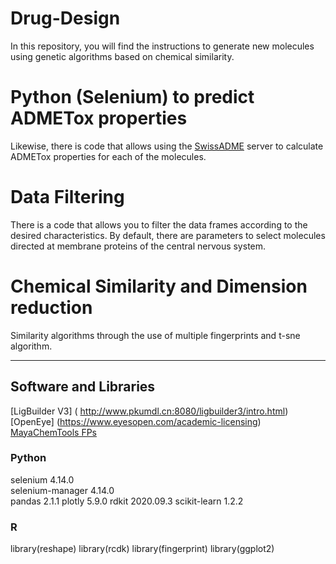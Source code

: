 # Drug-Design
In this repository, you will find the instructions to generate new molecules using genetic algorithms based on chemical similarity. 

# Python (Selenium) to predict ADMETox properties
Likewise, there is code that allows using the [SwissADME](http://www.swissadme.ch/) server to calculate ADMETox properties for each of the molecules.

# Data Filtering
There is a code that allows you to filter the data frames according to the desired characteristics. By default, there are parameters to select molecules directed at membrane proteins of the central nervous system.

# Chemical Similarity and Dimension reduction 
Similarity algorithms through the use of multiple fingerprints and t-sne algorithm.

--------------------------------------------------------------------------------------------------------------------------------------------------------------------------------------------------------------------

## Software and Libraries
[LigBuilder V3] ( http://www.pkumdl.cn:8080/ligbuilder3/intro.html)
[OpenEye] (https://www.eyesopen.com/academic-licensing)
[MayaChemTools FPs](http://www.mayachemtools.org/Download.html)


### Python
selenium                           4.14.0             
selenium-manager          4.14.0               
pandas                              2.1.1
plotly                                 5.9.0
rdkit                                   2020.09.3
scikit-learn                       1.2.2 


### R
library(reshape)
library(rcdk)
library(fingerprint)
library(ggplot2)
